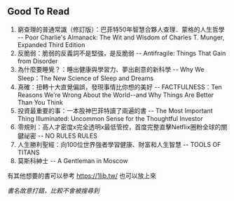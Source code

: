 ## Good To Read

1. 窮查理的普通常識（修訂版）：巴菲特50年智慧合夥人查理．蒙格的人生哲學 -- Poor Charlie's Almanack: The Wit and Wisdom of Charles T. Munger, Expanded Third Edition
2. 反脆弱：脆弱的反義詞不是堅強，是反脆弱 -- Antifragile: Things That Gain from Disorder
3. 為什麼要睡覺？：睡出健康與學習力、夢出創意的新科學 -- Why We Sleep：The New Science of Sleep and Dreams
4. 真確：扭轉十大直覺偏誤，發現事情比你想的美好 -- FACTFULNESS：Ten Reasons We’re Wrong About the World--and Why Things Are Better Than You Think
5. 投資最重要的事：一本股神巴菲特讀了兩遍的書 -- The Most Important Thing Illuminated: Uncommon Sense for the Thoughtful Investor
6. 零規則：高人才密度x完全透明x最低管控，首度完整直擊Netflix圈粉全球的關鍵祕密 -- NO RULES RULES
7. 人生勝利聖經：向100位世界強者學習健康、財富和人生智慧 -- TOOLS OF TITANS
8. 莫斯科紳士 -- A Gentleman in Moscow




有其他想要的書可以參考 https://1lib.tw/ 也可以放上來


*書名故意打錯，比較不會被搜尋到*